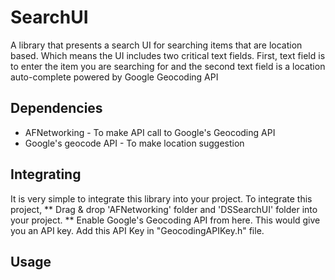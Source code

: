 # SearchUI

A library that presents a search UI for searching items that are location based. Which means the UI includes two critical text fields. First, text field is to enter the item you are searching for and the second text field is a location auto-complete powered by Google Geocoding API

## Dependencies
* AFNetworking - To make API call to Google's Geocoding API
* Google's geocode API - To make location suggestion

## Integrating
It is very simple to integrate this library into your project. To integrate this project, 
** Drag & drop 'AFNetworking' folder and 'DSSearchUI' folder into your project.
** Enable Google's Geocoding API from here. This would give you an API key. Add this API Key in "GeocodingAPIKey.h" file.

## Usage

